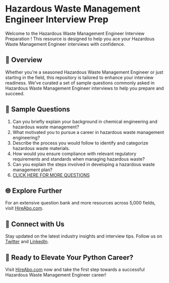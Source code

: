 # Hazardous Waste Management Engineer Interview Prep

Welcome to the Hazardous Waste Management Engineer Interview Preparation ! This resource is designed to help you ace your Hazardous Waste Management Engineer interviews with confidence.

## 🚀 Overview

Whether you're a seasoned Hazardous Waste Management Engineer or just starting in the field, this repository is tailored to enhance your interview readiness. We've curated a set of sample questions commonly asked in Hazardous Waste Management Engineer interviews to help you prepare and succeed.

## 📝 Sample Questions

1. Can you briefly explain your background in chemical engineering and hazardous waste management?
2. What motivated you to pursue a career in hazardous waste management engineering?
3. Describe the process you would follow to identify and categorize hazardous waste materials.
4. How would you ensure compliance with relevant regulatory requirements and standards when managing hazardous waste?
5. Can you explain the steps involved in developing a hazardous waste management plan?
6. [CLICK HERE FOR MORE QUESTIONS](https://hireabo.com/job/3_4_48/Hazardous%20Waste%20Management%20Engineer)

## 🌐 Explore Further

For an extensive question bank and more resources across 5,000 fields, visit [HireAbo.com](https://www.hireabo.com).

## 📱 Connect with Us

Stay updated on the latest industry insights and interview tips. Follow us on [Twitter](https://twitter.com/hireabo) and [LinkedIn](https://www.linkedin.com/in/hire-abo-3609972a8/).

## 🚀 Ready to Elevate Your Python Career?

Visit [HireAbo.com](https://www.hireabo.com) now and take the first step towards a successful Hazardous Waste Management Engineer career!